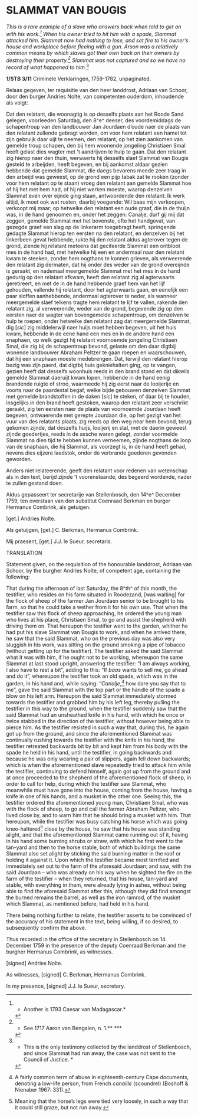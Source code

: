 # SLAMMAT VAN BOUGIS

*This is a rare example of a slave who answers back when told to get on
with his work.[^1] When his owner tried to hit him with a spade,
Slammat attacked him. Slammat now had nothing to lose, and set fire to
his owner’s house and workplace before fleeing with a gun. Arson was a
relatively common means by which slaves got their own back on their
owners by destroying their property.[^2] Slammat was not captured
and so we have no record of what happened to him.*[^3]

**1/STB 3/11** Criminele Verklaringen, 1759-1782, unpaginated.

Relaas gegeven, ter requisitie van den heer landdrost, Adriaan van
Schoor, door den burger Andries Nolte, van competenten ouderdom,
inhoudende als volgt:

Dat den relatant, die woonagtig is op desselfs plaats aan het Roode Sand
gelegen, voorleeden Saturdag, den 8^e^ deeser, des voordemiddags de
schapentroup van den landbouwer Jan Jourdaen d’oude naer de plaats van
den relatant zullende gebragt worden, om voor hem relatant een hamel tot
zijn gebruijk daar uijt te neemen, den relatant, op het zien aankomen
van gemelde troup schapen, den bij hem woonende jongeling Christiaen
Smal heeft gelast dies wagter met ’t aandrijven te hulp te gaan. Dat den
relatant zig hierop naer den thuin, werwaerts hij desselfs slaef Slammat
van Bougis gesteld te arbeijden, heeft begeven, en bij aankomst aldaar
gezien hebbende dat gemelde Slammat, die daegs bevorens meede zeer traag
in den arbeijd was geweest, op de grond een pijp tabak zat te rooken
(zonder voor hem relatant op te staan) vroeg den relatant aan gemelde
Slammat hoe of hij het met hem had, of hij niet werken moeste, waarop
denzelven Slammat even over eijnde ging staan, antwoordende den
relatant: Ik werk altijd, ik moet ook wat rusten, daarbij voegende: Wil
baas mijn verkoopen, verkoopt mij maar; op hetwelke den relatant een
oude graaf, die in de thuijn was, in de hand genoomen en, onder het
zeggen: Canalje, durf gij mij dat zeggen, gemelde Slammat met het
bovenste, ofte het handgevat, van gezegde graef een slag op de linkerarm
toegebragt heeft, springende gedagte Slammat hierop ten eersten na den
relatant, en denzelven bij het linkerbeen gevat hebbende, rukte hij den
relatant aldus agterover tegen de grond, ziende hij relatant meteens dat
geciteerde Slammat een ontbloot mes in de hand had, met hetwelke hij een
en andermaal naar den relatant kwam te steeken, zonder hem nogthans te
konnen grieven, als verweerende den relatant zig dermaten, dat hij onder
des weder van de grond overeijnde is geraakt, en nademaal meergemelde
Slammat met het mes in de hand gedurig op den relatant afkwam, heeft den
relatant zig al agterwaarts geretireert, en met de in de hand hebbende
graef hem van het lijf gehouden, vallende hij relatant, door het
agterwaarts gaan, en eenelijk een paar sloffen aanhebbende, andermaal
agterover te neder, als wanneer meergemelde slaef telkens tragte hem
relatant te lijf te vallen, rakende den relatant zig, al verweerende,
weder van de grond, begevende zig op den eersten naer de wagter van
bovengemelde schapentroup, om denzelven te hulp te roepen, onder
hetwelke den relatant zag dat meergemelde Slammat, dig \[*sic*\] zig
middelerwijl naer huijs moet hebben begeven, uit het huis kwam, hebbende
in de eene hand een mes en in de andere hand een snaphaen, op welk
gezigt hij relatant voornoemde jongeling Christiaen Smal, die zig bij de
schapentroup bevond, gelaste om den daar digtbij wonende landbouwer
Abraham Peltzer te gaan roepen en waarschouwen, dat hij een snaphaan
moeste medebrengen. Dat, terwijl den relatant hierop bezig was zijn
paerd, dat digtbij huis gekniehaltert ging, op te vangen, gezien heeft
dat desselfs woonhuis reeds in den brand stond en dat dikwils gemelde
Slammat daeruijt kwam lopen, hebbende in de hand eenig brandende ruigte
of stroo, waarmeede hij zig eerst naar de looijerije en voorts naar de
paardestal begaf, welke bijde gebouwen denzelven Slammat met gemelde
brandstoffen in de daken \[*sic*\] te steken, of daar bij te houden,
insgelijks in den brand heeft gestoken, waarop den relatant zeer
verschrikt geraakt, zig ten eersten naer de plaats van voornoemde
Jourdaan heeft begeven, ontwaerende met gerepte Jourdaan die, op het
gezigt van het vuur van des relatants plaats, zig reeds op den weg near
hem bevond, terug gekomen zijnde, dat deszelfs huijs, looijerij en stal,
met de daerin geweest zijnde goedertjes, reeds in de assche waren
gelegt, zonder voormelde Slammat na dien tijd te hebben kunnen
verneemen, zijnde nogthans de loop van de snaphaan, die hij Slammat, als
voorzegt is, in de hand heeft gehad, nevens dies eijzere laedstok, onder
de verbrande goederen gevonden geworden.

Anders niet relateerende, geeft den relatant voor redenen van wetenschap
als in den text, berijd zijnde ’t voorenstaande, des begeerd wordende,
nader te zullen gestand doen.

Aldus gepasseert ter secretarije van Stellenbosch, den 14^e^ December
1759, ten overstaan van den substitut Coenraad Berkman en burger
Hermanus Combrink, als getuigen.

\[get.\] Andries Nolte.

Als getuijgen, \[get.\] C. Berkman, Hermanus Combrink.

Mij praesent, \[get.\] J.J. le Sueur, secretaris.

TRANSLATION

Statement given, on the requisition of the honourable landdrost, Adriaan
van Schoor, by the burgher Andries Nolte, of competent age, containing
the following:

That during the afternoon of last Saturday, the 8^th^ of this month, the
testifier, who resides on his farm situated in Roodezand, \[was
waiting\] for the flock of sheep of the farmer Jan Jourdaen senior to be
brought to his farm, so that he could take a wether from it for his own
use. That when the testifier saw this flock of sheep approaching, he
ordered the young man who lives at his place, Christiaen Smal, to go and
assist the shepherd with driving them on. That hereupon the testifier
went to the garden, whither he had put his slave Slammat van Bougis to
work, and when he arrived there, he saw that the said Slammat, who on
the previous day was also very sluggish in his work, was sitting on the
ground smoking a pipe of tobacco (without getting up for the testifier).
The testifier asked the said Slammat what it was with him, if he ought
not to be working, whereupon the same Slammat at last stood upright,
answering the testifier: “I am always working, I also have to rest a
bit”, adding to this: “If *baas* wants to sell me, go ahead and do it”,
whereupon the testifier took an old spade, which was in the garden, in
his hand and, while saying: “*Canalje*,[^4] how dare you say that to
me”, gave the said Slammat with the top part or the handle of the spade
a blow on his left arm. Hereupon the said Slammat immediately stormed
towards the testifier and grabbed him by his left leg, thereby pulling
the testifier in this way to the ground, when the testifier suddenly saw
that the said Slammat had an unsheathed knife in his hand, with which he
once or twice stabbed in the direction of the testifier, without however
being able to pierce him. As the testifier resisted in such a way that,
during this, he again got up from the ground, and since the
aforementioned Slammat was continually rushing towards the testifier
with the knife in his hand, the testifier retreated backwards bit by bit
and kept him from his body with the spade he held in his hand, until the
testifier, in going backwards and because he was only wearing a pair of
slippers, again fell down backwards; which is when the aforementioned
slave repeatedly tried to attack him while the testifier, continuing to
defend himself, again got up from the ground and at once proceeded to
the shepherd of the aforementioned flock of sheep, in order to call for
help, during which the testifier saw Slammat, who meanwhile must have
gone into the house, coming from the house, having a knife in one of his
hands, and a musket in the other one. Seeing this, the testifier ordered
the aforementioned young man, Christiaen Smal, who was with the flock of
sheep, to go and call the farmer Abraham Peltzer, who lived close by,
and to warn him that he should bring a musket with him. That hereupon,
while the testifier was busy catching his horse which was going
knee-haltered[^5] close by the house, he saw that his house was
standing alight, and that the aforementioned Slammat came running out of
it, having in his hand some burning shrubs or straw, with which he first
went to the tan-yard and then to the horse stable, both of which
buildings the same Slammat also set alight by sticking the said burning
matter in the roof or holding it against it. Upon which the testifier
became most terrified and immediately set out to the farm of the
aforesaid Jourdaan; and saw, with the said Jourdaan – who was already on
his way when he sighted the fire on the farm of the testifier – when
they returned, that his house, tan-yard and stable, with everything in
them, were already lying in ashes, without being able to find the
aforesaid Slammat after this, although they did find amongst the burned
remains the barrel, as well as the iron ramrod, of the musket which
Slammat, as mentioned before, had held in his hand.

There being nothing further to relate, the testifier asserts to be
convinced of the accuracy of his statement in the text, being willing,
if so desired, to subsequently confirm the above.

Thus recorded in the office of the secretary in Stellenbosch on 14
December 1759 in the presence of the deputy Coenraad Berkman and the
burgher Hermanus Combrink, as witnesses.

\[signed\] Andries Nolte.

As witnesses, \[signed\] C. Berkman, Hermanus Combrink.

In my presence, \[signed\] J.J. le Sueur, secretary.

[^1]: * Another is 1793 Caesar van Madagascar.*

[^2]: * See 1717 Aaron van Bengalen, n. 1.** ***

[^3]: * This is the only testimony collected by the landdrost of
    Stellenbosch, and since Slammat had run away, the case was not sent
    to the Council of Justice. *

[^4]:  A fairly common term of abuse in eighteenth-century Cape
    documents, denoting a low-life person, from French *canaille*
    (scoundrel) (Boshoff & Nienaber 1967: 331).

[^5]:  Meaning that the horse’s legs were tied very loosely, in such a
    way that it could still graze, but not run away.
